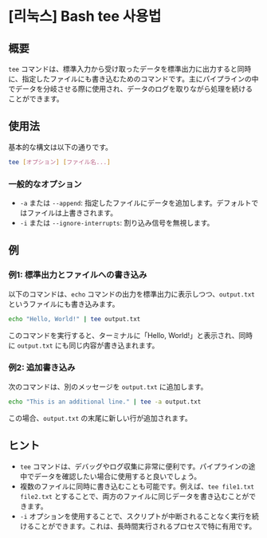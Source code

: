 # [리눅스] Bash tee 사용법

## 概要
`tee` コマンドは、標準入力から受け取ったデータを標準出力に出力すると同時に、指定したファイルにも書き込むためのコマンドです。主にパイプラインの中でデータを分岐させる際に使用され、データのログを取りながら処理を続けることができます。

## 使用法
基本的な構文は以下の通りです。

```bash
tee [オプション] [ファイル名...]
```

### 一般的なオプション
- `-a` または `--append`: 指定したファイルにデータを追加します。デフォルトではファイルは上書きされます。
- `-i` または `--ignore-interrupts`: 割り込み信号を無視します。

## 例
### 例1: 標準出力とファイルへの書き込み
以下のコマンドは、`echo` コマンドの出力を標準出力に表示しつつ、`output.txt` というファイルにも書き込みます。

```bash
echo "Hello, World!" | tee output.txt
```

このコマンドを実行すると、ターミナルに「Hello, World!」と表示され、同時に `output.txt` にも同じ内容が書き込まれます。

### 例2: 追加書き込み
次のコマンドは、別のメッセージを `output.txt` に追加します。

```bash
echo "This is an additional line." | tee -a output.txt
```

この場合、`output.txt` の末尾に新しい行が追加されます。

## ヒント
- `tee` コマンドは、デバッグやログ収集に非常に便利です。パイプラインの途中でデータを確認したい場合に使用すると良いでしょう。
- 複数のファイルに同時に書き込むことも可能です。例えば、`tee file1.txt file2.txt` とすることで、両方のファイルに同じデータを書き込むことができます。
- `-i` オプションを使用することで、スクリプトが中断されることなく実行を続けることができます。これは、長時間実行されるプロセスで特に有用です。